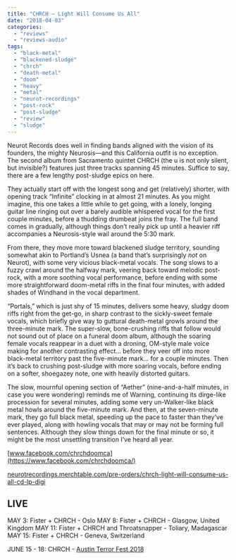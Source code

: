 ```yaml
---
title: "CHRCH – Light Will Consume Us All"
date: "2018-04-03"
categories: 
  - "reviews"
  - "reviews-audio"
tags: 
  - "black-metal"
  - "blackened-sludge"
  - "chrch"
  - "death-metal"
  - "doom"
  - "heavy"
  - "metal"
  - "neurot-recordings"
  - "post-rock"
  - "post-sludge"
  - "review"
  - "sludge"
---
```


Neurot Records does well in finding bands aligned with the vision of its founders, the mighty Neurosis—and this California outfit is no exception. The second album from Sacramento quintet CHRCH (the u is not only silent, but invisible?) features just three tracks spanning 45 minutes. Suffice to say, there are a few lengthy post-sludge epics on here.

They actually start off with the longest song and get (relatively) shorter, with opening track “Infinite” clocking in at almost 21 minutes. As you might imagine, this one takes a little while to get going, with a lonely, longing guitar line ringing out over a barely audible whispered vocal for the first couple minutes, before a thudding drumbeat joins the fray. The full band comes in gradually, although things don’t really pick up until a heavier riff accompanies a Neurosis-style wail around the 5:30 mark.

From there, they move more toward blackened sludge territory, sounding somewhat akin to Portland’s Usnea (a band that’s surprisingly _not_ on Neurot), with some very vicious black-metal vocals. The song slows to a fuzzy crawl around the halfway mark, veering back toward melodic post-rock, with a more soothing vocal performance, before ending with some more straightforward doom-metal riffs in the final four minutes, with added shades of Windhand in the vocal department.

“Portals,” which is just shy of 15 minutes, delivers some heavy, sludgy doom riffs right from the get-go, in sharp contrast to the sickly-sweet female vocals, which briefly give way to guttural death-metal growls around the three-minute mark. The super-slow, bone-crushing riffs that follow would not sound out of place on a funeral doom album, although the soaring female vocals reappear in a duet with a droning, OM-style male voice making for another contrasting effect… before they veer off into more black-metal territory past the five-minute mark… for a couple minutes. Then it’s back to crushing post-sludge with more soaring vocals, before ending on a softer, shoegazey note, one with heavily distorted guitars.

The slow, mournful opening section of “Aether” (nine-and-a-half minutes, in case you were wondering) reminds me of Warning, continuing its dirge-like procession for several minutes, adding some very un-Walker-like black metal howls around the five-minute mark. And then, at the seven-minute mark, they go full black metal, speeding up the pace to faster than they’ve ever played, along with howling vocals that may or may not be forming full sentences. Although they slow things down for the final minute or so, it might be the most unsettling transition I’ve heard all year.

[www.facebook.com/chrchdoomca](https://www.facebook.com/chrchdoomca/)

[neurotrecordings.merchtable.com/pre-orders/chrch-light-will-consume-us-all-cd-lp-digi](https://neurotrecordings.merchtable.com/pre-orders/chrch-light-will-consume-us-all-cd-lp-digi/?no_redirect=true)

## LIVE

MAY 3: Fister + CHRCH - Oslo MAY 8: Fister + CHRCH - Glasgow, United Kingdom MAY 11: Fister + CHRCH and Throatsnapper - Toliary, Madagascar MAY 15: Fister + CHRCH - Geneva, Switzerland

JUNE 15 - 18: CHRCH - [Austin Terror Fest 2018](https://www.facebook.com/events/158582904910903/?acontext=%7B%22source%22%3A5%2C%22page_id_source%22%3A344159112446842%2C%22action_history%22%3A[%7B%22surface%22%3A%22page%22%2C%22mechanism%22%3A%22main_list%22%2C%22extra_data%22%3A%22%7B%5C%22page_id%5C%22%3A344159112446842%2C%5C%22tour_id%5C%22%3Anull%7D%22%7D]%2C%22has_source%22%3Atrue%7D)

